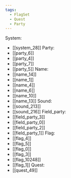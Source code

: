 ```yaml
---
tags:
  - FlagSet
  - Quest
  - Party
---
```

System:
- [[system_28]]
Party:
- [[party_6]]
- [[party_4]]
- [[party_7]]
- [[party_5]]
Name:
- [[name_14]]
- [[name_1]]
- [[name_4]]
- [[name_6]]
- [[name_10]]
- [[name_13]]
Sound:
- [[sound_213]]
- [[sound_216]]
Field_party:
- [[field_party_3]]
- [[field_party_0]]
- [[field_party_2]]
- [[field_party_1]]
Flag:
- [[flag_4]]
- [[flag_5]]
- [[flag_0]]
- [[flag_3]]
- [[flag_10248]]
- [[flag_1]]
Quest:
- [[quest_49]]
